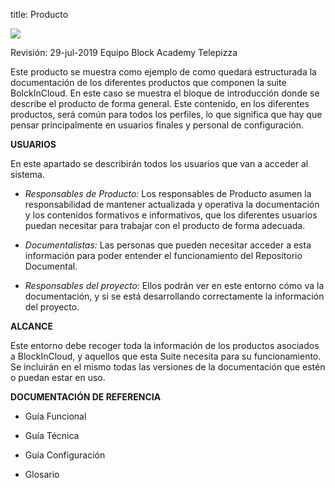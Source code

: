 title: Producto

![](./media/image1.png)

Revisión: 29-jul-2019 Equipo Block Academy Telepizza

Este producto se muestra como ejemplo de como quedará estructurada la
documentación de los diferentes productos que componen la suite
BolckInCloud. En este caso se muestra el bloque de introducción donde se
describe el producto de forma general. Este contenido, en los diferentes
productos, será común para todos los perfiles, lo que significa que hay
que pensar principalmente en usuarios finales y personal de
configuración.

**USUARIOS**

En este apartado se describirán todos los usuarios que van a acceder al
sistema.

  - *Responsables de Producto:* Los responsables de Producto asumen la
    responsabilidad de mantener actualizada y operativa la documentación
    y los contenidos formativos e informativos, que los diferentes
    usuarios puedan necesitar para trabajar con el producto de forma
    adecuada.

  - *Documentalistas:* Las personas que pueden necesitar acceder a esta
    información para poder entender el funcionamiento del Repositorio
    Documental.

  - *Responsables del proyecto:* Ellos podrán ver en este entorno cómo
    va la documentación, y si se está desarrollando correctamente la
    información del proyecto.

**ALCANCE**

Este entorno debe recoger toda la información de los productos asociados
a BlockInCloud, y aquellos que esta Suite necesita para su
funcionamiento. Se incluirán en el mismo todas las versiones de la
documentación que estén o puedan estar en uso.

**DOCUMENTACIÓN DE REFERENCIA**

  - Guía Funcional

  - Guía Técnica

  - Guía Configuración

  - Glosario
